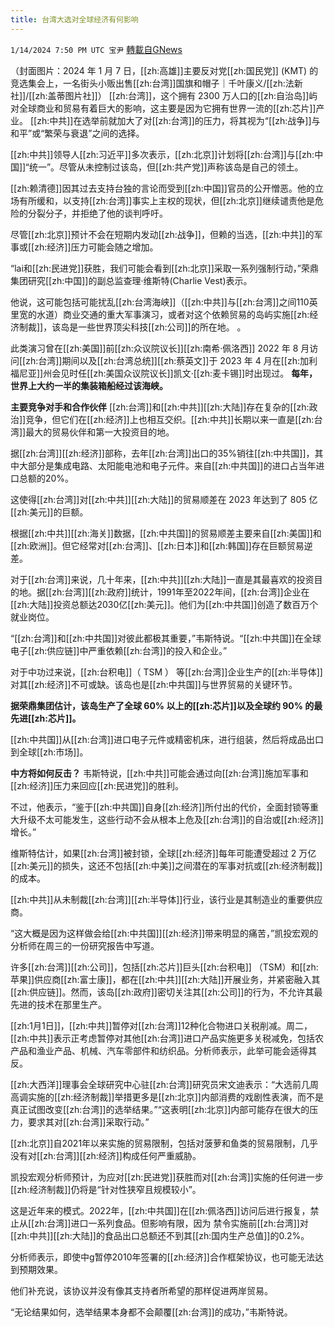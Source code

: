 ```yaml
---
title: 台湾大选对全球经济有何影响
---
```

`1/14/2024 7:50 PM UTC 宝尹` [轉載自GNews](https://gnews.org/articles/2218732)

（封面图片：2024 年 1 月 7 日，[[zh:高雄]]主要反对党[[zh:国民党]] (KMT) 的竞选集会上，一名街头小贩出售[[zh:台湾]]国旗和帽子｜千叶康义/[[zh:法新社]]/[[zh:盖蒂图片社]]）
[[zh:台湾]]，这个拥有 2300 万人口的[[zh:自治岛]]屿对全球商业和贸易有着巨大的影响，这主要是因为它拥有世界一流的[[zh:芯片]]产业。
[[zh:中共]]在选举前就加大了对[[zh:台湾]]的压力，将其视为“[[zh:战争]]与和平”或“繁荣与衰退”之间的选择。

[[zh:中共]]领导人[[zh:习近平]]多次表示，[[zh:北京]]计划将[[zh:台湾]]与[[zh:中国]]“统一”。尽管从未控制过该岛，但[[zh:共产党]]声称该岛是自己的领土。

[[zh:赖清德]]因其过去支持台独的言论而受到[[zh:中国]]官员的公开憎恶。他的立场有所缓和，以支持[[zh:台湾]]事实上主权的现状，但[[zh:北京]]继续谴责他是危险的分裂分子，并拒绝了他的谈判呼吁。

尽管[[zh:北京]]预计不会在短期内发动[[zh:战争]]，但赖的当选，[[zh:中共]]的军事或[[zh:经济]]压力可能会随之增加。


“lai和[[zh:民进党]]获胜，我们可能会看到[[zh:北京]]采取一系列强制行动，”荣鼎集团研究[[zh:中国]]的副总监查理·维斯特(Charlie Vest)表示。

他说，这可能包括可能扰乱[[zh:台湾海峡]]（[[zh:中共]]与[[zh:台湾]]之间110英里宽的水道）商业交通的重大军事演习，或者对这个依赖贸易的岛屿实施[[zh:经济制裁]]，该岛是一些世界顶尖科技[[zh:公司]]的所在地。 。

此类演习曾在[[zh:美国]]前[[zh:众议院议长]][[zh:南希·佩洛西]] 2022 年 8 月访问[[zh:台湾]]期间以及[[zh:台湾总统]][[zh:蔡英文]]于 2023 年 4 月在[[zh:加利福尼亚]]州会见时任[[zh:美国众议院议长]]凯文·[[zh:麦卡锡]]时出现过。
**每年，世界上大约一半的集装箱船经过该海峡。**

**主要竞争对手和合作伙伴**
[[zh:台湾]]和[[zh:中共]][[zh:大陆]]存在复杂的[[zh:政治]]竞争，但它们在[[zh:经济]]上也相互交织。[[zh:中共]]长期以来一直是[[zh:台湾]]最大的贸易伙伴和第一大投资目的地。

据[[zh:台湾]][[zh:经济]]部称，去年[[zh:台湾]]出口的35%销往[[zh:中共国]]，其中大部分是集成电路、太阳能电池和电子元件。来自[[zh:中共国]]的进口占当年进口总额的20%。

这使得[[zh:台湾]]对[[zh:中共]][[zh:大陆]]的贸易顺差在 2023 年达到了 805 亿[[zh:美元]]的巨额。

根据[[zh:中共]][[zh:海关]]数据，[[zh:中共国]]的贸易顺差主要来自[[zh:美国]]和[[zh:欧洲]]。但它经常对[[zh:台湾]]、[[zh:日本]]和[[zh:韩国]]存在巨额贸易逆差。

对于[[zh:台湾]]来说，几十年来，[[zh:中共]][[zh:大陆]]一直是其最喜欢的投资目的地。据[[zh:台湾]][[zh:政府]]统计，1991年至2022年间，[[zh:台湾]]企业在[[zh:大陆]]投资总额达2030亿[[zh:美元]]。他们为[[zh:中共国]]创造了数百万个就业岗位。

“[[zh:台湾]]和[[zh:中共国]]对彼此都极其重要，”韦斯特说。“[[zh:中共国]]在全球电子[[zh:供应链]]中严重依赖[[zh:台湾]]的投入和企业。”

对于中功过来说，[[zh:台积电]]（ TSM ） 等[[zh:台湾]]企业生产的[[zh:半导体]]对其[[zh:经济]]不可或缺。该岛也是[[zh:中共国]]与世界贸易的关键环节。

**据荣鼎集团估计，该岛生产了全球 60% 以上的[[zh:芯片]]以及全球约 90% 的最先进[[zh:芯片]]。**

[[zh:中共国]]从[[zh:台湾]]进口电子元件或精密机床，进行组装，然后将成品出口到全球[[zh:市场]]。

**中方将如何反击？**
韦斯特说，[[zh:中共]]可能会通过向[[zh:台湾]]施加军事和[[zh:经济]]压力来回应[[zh:民进党]]的胜利。

不过，他表示，“鉴于[[zh:中共国]]自身[[zh:经济]]所付出的代价，全面封锁等重大升级不太可能发生，这些行动不会从根本上危及[[zh:台湾]]的自治或[[zh:经济]]增长。”

维斯特估计，如果[[zh:台湾]]被封锁，全球[[zh:经济]]每年可能遭受超过 2 万亿[[zh:美元]]的损失，这还不包括[[zh:中美]]之间潜在的军事对抗或[[zh:经济制裁]]的成本。

[[zh:中共]]从未制裁[[zh:台湾]][[zh:半导体]]行业，该行业是其制造业的重要供应商。

“这大概是因为这样做会给[[zh:中共国]][[zh:经济]]带来明显的痛苦，”凯投宏观的分析师在周三的一份研究报告中写道。

许多[[zh:台湾]][[zh:公司]]，包括[[zh:芯片]]巨头[[zh:台积电]] （TSM）和[[zh:苹果]]供应商[[zh:富士康]]，都在[[zh:中共]][[zh:大陆]]开展业务，并紧密融入其[[zh:供应链]]。然而，该岛[[zh:政府]]密切关注其[[zh:公司]]的行为，不允许其最先进的技术在那里生产。

[[zh:1月1日]]，[[zh:中共]]暂停对[[zh:台湾]]12种化合物进口关税削减。周二，[[zh:中共]]表示正考虑暂停对其他[[zh:台湾]]进口产品实施更多关税减免，包括农产品和渔业产品、机械、汽车零部件和纺织品。分析师表示，此举可能会适得其反。

[[zh:大西洋]]理事会全球研究中心驻[[zh:台湾]]研究员宋文迪表示：“大选前几周高调实施的[[zh:经济制裁]]举措更多是[[zh:北京]]内部消费的戏剧性表演，而不是真正试图改变[[zh:台湾]]的选举结果。”“这表明[[zh:北京]]内部可能存在很大的压力，要求其对[[zh:台湾]]采取行动。”

[[zh:北京]]自2021年以来实施的贸易限制，包括对菠萝和鱼类的贸易限制，几乎没有对[[zh:台湾]][[zh:经济]]构成任何严重威胁。

凯投宏观分析师预计，为应对[[zh:民进党]]获胜而对[[zh:台湾]]实施的任何进一步[[zh:经济制裁]]仍将是“针对性狭窄且规模较小”。

这是近年来的模式。2022年，[[zh:中共国]]在[[zh:佩洛西]]访问后进行报复，禁止从[[zh:台湾]]进口一系列食品。但影响有限，因为 禁令实施前[[zh:台湾]]对[[zh:中共]][[zh:大陆]]的食品出口总额还不到其[[zh:国内生产总值]]的0.2%。

分析师表示，即使中g暂停2010年签署的[[zh:经济]]合作框架协议，也可能无法达到预期效果。

他们补充说，该协议并没有像其支持者所希望的那样促进两岸贸易。

“无论结果如何，选举结果本身都不会颠覆[[zh:台湾]]的成功，”韦斯特说。




